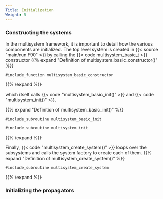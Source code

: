 ```yaml
---
Title: Initialization
Weight: 5
---
```


### Constructing the systems

In the multisystem framework, it is important to detail how the various components are initialized.
The top level system is created in {{< source "main/run.F90" >}} by calling the {{< code multisystem_basic_t >}} constructor
{{% expand "Definition of multisystem_basic_constructor()" %}}
```Fortran
#include_function multisystem_basic_constructor
```
{{% /expand %}}

which itself calls {{< code "multisystem_basic_init()" >}} and {{< code "multisystem_init()" >}}.

{{% expand "Definition of multisystem_basic_init()" %}}
```Fortran
#include_subroutine multisystem_basic_init
```
```Fortran
#include_subroutine multisystem_init
```
{{% /expand %}}

Finally, {{< code "multisystem_create_system()" >}} loops over the subsystems and calls the system factory to create each of them.
{{% expand "Definition of multisystem_create_system()" %}}
```Fortran
#include_subroutine multisystem_create_system
```
{{% /expand %}}

### Initializing the propagators

